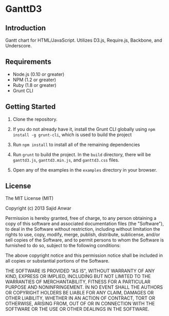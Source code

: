 GanttD3
===================

Introduction
------------

Gantt chart for HTML/JavaScript. Utilizes D3.js, Require.js, Backbone, and Underscore.

Requirements
------------

* Node.js (0.10 or greater)
* NPM (1.2 or greater)
* Ruby (1.8 or greater)
* Grunt CLI

Getting Started
---------------

1.  Clone the repository.

2.  If you do not already have it, install the Grunt CLI globally using `npm install -g grunt-cli`, which is used to build the project

3.  Run `npm install` to install all of the remaining dependencies

4.  Run `grunt` to build the project. In the `build` directory, there will be `ganttd3.js`, 
	`ganttd3.min.js`, and `ganttd3.css` files.
	
5.  Open any of the examples in the `examples` directory in your browser.

License
-------

The MIT License (MIT)

Copyright (c) 2013 Sajid Anwar

Permission is hereby granted, free of charge, to any person obtaining a copy of
this software and associated documentation files (the "Software"), to deal in
the Software without restriction, including without limitation the rights to
use, copy, modify, merge, publish, distribute, sublicense, and/or sell copies of
the Software, and to permit persons to whom the Software is furnished to do so,
subject to the following conditions:

The above copyright notice and this permission notice shall be included in all
copies or substantial portions of the Software.

THE SOFTWARE IS PROVIDED "AS IS", WITHOUT WARRANTY OF ANY KIND, EXPRESS OR
IMPLIED, INCLUDING BUT NOT LIMITED TO THE WARRANTIES OF MERCHANTABILITY, FITNESS
FOR A PARTICULAR PURPOSE AND NONINFRINGEMENT. IN NO EVENT SHALL THE AUTHORS OR
COPYRIGHT HOLDERS BE LIABLE FOR ANY CLAIM, DAMAGES OR OTHER LIABILITY, WHETHER
IN AN ACTION OF CONTRACT, TORT OR OTHERWISE, ARISING FROM, OUT OF OR IN
CONNECTION WITH THE SOFTWARE OR THE USE OR OTHER DEALINGS IN THE SOFTWARE.



